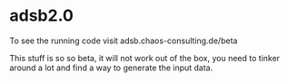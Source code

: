 # adsb2.0
To see the running code visit adsb.chaos-consulting.de/beta

This stuff is so so beta, it will not work out of the box, you need to tinker around a lot and find a way to generate the input data.
